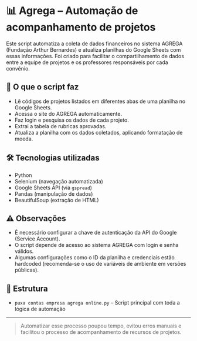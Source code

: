 # 📊 Agrega – Automação de acompanhamento de projetos

Este script automatiza a coleta de dados financeiros no sistema AGREGA (Fundação Arthur Bernardes) e atualiza planilhas do Google Sheets com essas informações. Foi criado para facilitar o compartilhamento de dados entre a equipe de projetos e os professores responsáveis por cada convênio.

## 🚀 O que o script faz

- Lê códigos de projetos listados em diferentes abas de uma planilha no Google Sheets.
- Acessa o site do AGREGA automaticamente.
- Faz login e pesquisa os dados de cada projeto.
- Extrai a tabela de rubricas aprovadas.
- Atualiza a planilha com os dados coletados, aplicando formatação de moeda.

## 🛠️ Tecnologias utilizadas

- Python
- Selenium (navegação automatizada)
- Google Sheets API (via `gspread`)
- Pandas (manipulação de dados)
- BeautifulSoup (extração de HTML)

## ⚠️ Observações

- É necessário configurar a chave de autenticação da API do Google (Service Account).
- O script depende de acesso ao sistema AGREGA com login e senha válidos.
- Algumas configurações como o ID da planilha e credenciais estão hardcoded (recomenda-se o uso de variáveis de ambiente em versões públicas).

## 📁 Estrutura

- `puxa contas empresa agrega online.py` – Script principal com toda a lógica de automação

---

> Automatizar esse processo poupou tempo, evitou erros manuais e facilitou o processo de acompanhamento de recursos de projetos.
